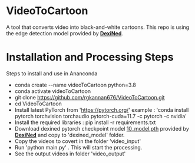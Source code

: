 # VideoToCartoon

A tool that converts video into black-and-white cartoons. This repo is using the edge detection model provided by **[DexiNed](https://github.com/xavysp/DexiNed)**. 


# Installation and Processing Steps

Steps to install and use in Ananconda
- conda create --name videoToCartoon python=3.8
- conda activate videoToCartoon
- git clone https://github.com/rgkannan676/VideoToCartoon.git
- cd VideoToCartoon
- Install latest PyTorch from 'https://pytorch.org/' example : 'conda install pytorch torchvision torchaudio pytorch-cuda=11.7 -c pytorch -c nvidia'
- Install the required libraries : pip install -r requirements.txt
- Download dexined pytorch checkpoint model [10_model.pth](https://drive.google.com/file/d/1V56vGTsu7GYiQouCIKvTWl5UKCZ6yCNu/view?usp=sharing) provided by **[DexiNed](https://github.com/xavysp/DexiNed)**  and copy to 'dexined_model' folder. 
- Copy the videos to covert in the folder 'video_input'
- Run 'python main.py' . This will start the processing.
- See the output videos in folder 'video_output'

